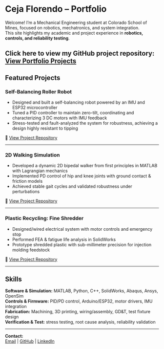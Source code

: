 # Ceja Florendo – Portfolio

Welcome! I’m a Mechanical Engineering student at Colorado School of Mines, focused on robotics, mechatronics, and system integration.  
This site highlights my academic and project experience in **robotics, controls, and reliability testing**.  

Click here to view my GitHub project repository: [View Portfolio Projects](https://github.com/CejaFlorendo/Project-Portfolio)
---

## Featured Projects

### Self-Balancing Roller Robot
- Designed and built a self-balancing robot powered by an IMU and ESP32 microcontroller  
- Tuned a PID controller to maintain zero-tilt, coordinating and characterizing 3 DC motors with IMU feedback  
- Stress-tested and fault-analyzed the system for robustness, achieving a design highly resistant to tipping  

🔗 [View Project Repository](https://github.com/CejaFlorendo/Project-Portfolio/tree/main/roller-robot)

---

### 2D Walking Simulation
- Developed a dynamic 2D bipedal walker from first principles in MATLAB with Lagrangian mechanics  
- Implemented PD control of hip and knee joints with ground contact & friction models  
- Achieved stable gait cycles and validated robustness under perturbations  

🔗 [View Project Repository](https://github.com/CejaFlorendo/Project-Portfolio/tree/main/2d-walker)

---

### Plastic Recycling: Fine Shredder
- Designed/wired electrical system with motor controls and emergency stop  
- Performed FEA & fatigue life analysis in SolidWorks  
- Prototype shredded plastic with sub-millimeter precision for injection molding feedstock  

🔗 [View Project Repository](https://github.com/CejaFlorendo/Project-Portfolio/tree/main/fine-shredder)

---

## Skills
**Software & Simulation:** MATLAB, Python, C++, SolidWorks, Abaqus, Ansys, OpenSim  
**Controls & Firmware:** PID/PD control, Arduino/ESP32, motor drivers, IMU integration  
**Fabrication:** Machining, 3D printing, wiring/assembly, GD&T, test fixture design  
**Verification & Test:** stress testing, root cause analysis, reliability validation  

---

**Contact:**  
[Email](mailto:crflorendo@icloud.com) | [GitHub](https://github.com/CejaFlorendo) | [LinkedIn](www.linkedin.com/in/ceja-florendo-a9b47b24b/)
